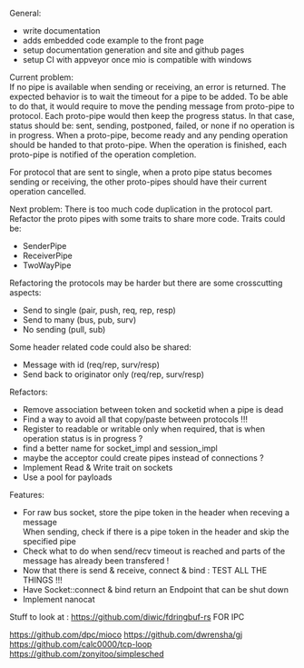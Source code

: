 General:
 - write documentation
 - adds embedded code example to the front page
 - setup documentation generation and site and github pages
 - setup CI with appveyor once mio is compatible with windows

Current problem:  
If no pipe is available when sending or receiving, an error is returned.
The expected behavior is to wait the timeout for a pipe to be added.
To be able to do that, it would require to move the pending message from proto-pipe to protocol.
Each proto-pipe would then keep the progress status.
In that case, status should be: sent, sending, postponed, failed, or none if no operation is in progress.
When a proto-pipe, become ready and any pending operation should be handed to that proto-pipe.
When the operation is finished, each proto-pipe is notified of the operation completion.

For protocol that are sent to single, when a proto pipe status becomes sending or receiving,
the other proto-pipes should have their current operation cancelled.

Next problem:
There is too much code duplication in the protocol part.
Refactor the proto pipes with some traits to share more code.
Traits could be:
 - SenderPipe
 - ReceiverPipe
 - TwoWayPipe

Refactoring the protocols may be harder but there are some crosscutting aspects:
 - Send to single (pair, push, req, rep, resp)
 - Send to many (bus, pub, surv)
 - No sending (pull, sub)

Some header related code could also be shared:
 - Message with id (req/rep, surv/resp)
 - Send back to originator only (req/rep, surv/resp)
 

Refactors:
 - Remove association between token and socketid when a pipe is dead
 - Find a way to avoid all that copy/paste between protocols !!!
 - Register to readable or writable only when required, that is when operation status is in progress ? 
 - find a better name for socket_impl and session_impl
 - maybe the acceptor could create pipes instead of connections ?
 - Implement Read & Write trait on sockets
 - Use a pool for payloads

Features:
 - For raw bus socket, store the pipe token in the header when receving a message  
   When sending, check if there is a pipe token in the header and skip the specified pipe
 - Check what to do when send/recv timeout is reached and parts of the message has already been transfered !
 - Now that there is send & receive, connect & bind : TEST ALL THE THINGS !!!
 - Have Socket::connect & bind return an Endpoint that can be shut down
 - Implement nanocat


Stuff to look at :
https://github.com/diwic/fdringbuf-rs                    FOR IPC

https://github.com/dpc/mioco
https://github.com/dwrensha/gj
https://github.com/calc0000/tcp-loop
https://github.com/zonyitoo/simplesched
